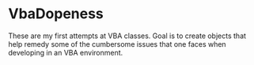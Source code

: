 # VbaDopeness
These are my first attempts at VBA classes. Goal is to create objects that help remedy some of the cumbersome issues that one faces when developing in an VBA environment.
